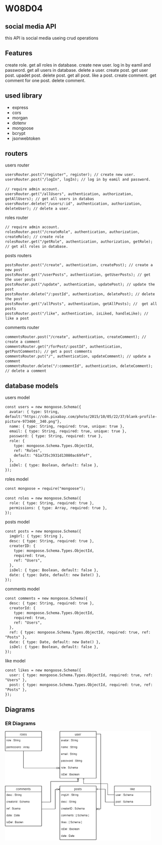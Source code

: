 # W08D04

## social media API

this API is social media useing crud operations

## Features

create role.
get all roles in database.
create new user.
log in by eamil and password.
get all users in database.
delete a user.
create post.
get user post.
upadet post.
delete post.
get all post.
like a post.
create comment.
get comment for one post.
delete comment.

## used library

- express
- cors
- morgan
- dotenv
- mongoose
- bcrypt
- jsonwebtoken

## routers

users router

```
usersRouter.post("/register", register); // create new user.
usersRouter.post("/logIn", logIn); // log in by eamil and password.

// require admin account.
usersRouter.get("/allUsers", authentication, authorization, getAllUsers); // get all users in databas
usersRouter.delete("/users/:id", authentication, authorization, deleteUser); // delete a user.
```

roles router

```
// require admin account.
rolesRouter.post("/createRole", authentication, authorization, createRole); // create role
rolesRouter.get("/getRole", authentication, authorization, getRole); // get all roles in database.
```

posts routers

```
postsRouter.post("/create", authentication, createPost); // create a new post
postsRouter.get("/userPosts", authentication, getUserPosts); // get the user posts
postsRouter.put("/update", authentication, updatePost); // update the post
postsRouter.delete("/:postId", authentication, deletePost); // delete the post
postsRouter.get("/allPosts", authentication, getAllPosts); //  get all posts
postsRouter.post("/like", authentication, isLiked, handleLike); // like a post
```

comments router

```
commentsRouter.post("/create", authentication, createComment); // create a comment
commentsRouter.get("/forPost/:postId", authentication, getPostComments); // get a post comments
commentsRouter.put("/", authentication, updateComment); // update a comment
commentsRouter.delete("/:commentId", authentication, deleteComment); // delete a comment
```

## database models

users model

```
const users = new mongoose.Schema({
  avatar: { type: String, default:"https://cdn.pixabay.com/photo/2015/10/05/22/37/blank-profile-picture-973460__340.png"},
  name: { type: String, required: true, unique: true },
  email: { type: String, required: true, unique: true },
  password: { type: String, required: true },
  role: {
    type: mongoose.Schema.Types.ObjectId,
    ref: "Roles",
    default: "61a735c3931d13080ac69fef",
  },
  isDel: { type: Boolean, default: false },
});

```

roles model

```
const mongoose = require("mongoose");

const roles = new mongoose.Schema({
  role: { type: String, required: true },
  permissions: { type: Array, required: true },
});
```

posts model

```
const posts = new mongoose.Schema({
  imgUrl: { type: String },
  desc: { type: String, required: true },
  createrID: {
    type: mongoose.Schema.Types.ObjectId,
    required: true,
    ref: "Users",
  },
  isDel: { type: Boolean, default: false },
  date: { type: Date, default: new Date() },
});
```

comments model

```
const comments = new mongoose.Schema({
  desc: { type: String, required: true },
  creatorId: {
    type: mongoose.Schema.Types.ObjectId,
    required: true,
    ref: "Users",
  },
  ref: { type: mongoose.Schema.Types.ObjectId, required: true, ref: "Posts" },
  date: { type: Date, default: new Date() },
  isDel: { type: Boolean, default: false },
});
```

like model

```
const likes = new mongoose.Schema({
  user: { type: mongoose.Schema.Types.ObjectId, required: true, ref: "Users" },
  post: { type: mongoose.Schema.Types.ObjectId, required: true, ref: "Posts" },
});
```

## Diagrams

### ER Diagrams

 <img src="./ERDiagram.png" alt="ER Diagram" style="zoom:75%;" />

